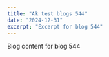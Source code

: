 ```yaml
---
title: "Ak test blogs 544"
date: "2024-12-31"
excerpt: "Excerpt for blog 544"
---
```


Blog content for blog 544